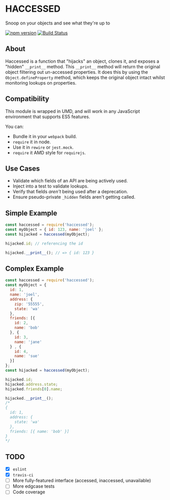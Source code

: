 # HACCESSED

Snoop on your objects and see what they're up to

[![npm version](https://badge.fury.io/js/haccessed.svg)](https://badge.fury.io/js/haccessed)
[![Build Status](https://travis-ci.org/joelgriffith/haccessed.svg?branch=master)](https://travis-ci.org/joelgriffith/haccessed)

## About

Haccessed is a function that "hijacks" an object, clones it, and exposes a "hidden" `__print__` method. This `__print__` method will return the original object filtering out un-accessed properties. It does this by using the `Object.defineProperty` method, which keeps the original object intact whilst monitoring lookups on properties.

## Compatibility
This module is wrapped in UMD, and will work in any JavaScript environment that supports ES5 features.

You can:

- Bundle it in your `webpack` build.
- `require` it in node.
- Use it in `rewire` or `jest.mock`.
- `require` it AMD style for `requirejs`.

## Use Cases

- Validate which fields of an API are being actively used.
- Inject into a test to validate lookups.
- Verify that fields _aren't_ being used after a deprecation.
- Ensure pseudo-private `_hidden` fields aren't getting called.

## Simple Example

```javascript
const haccessed = require('haccessed');
const myObject = { id: 123, name: 'joel' };
const hijacked = haccessed(myObject);

hijacked.id; // referencing the id

hijacked.__print__(); // => { id: 123 }
```

## Complex Example

```javascript
const haccessed = require('haccessed');
const myObject = {
  id: 1,
  name: 'joel',
  address: {
    zip: '55555',
    state: 'wa'
  },
  friends: [{
    id: 2,
    name: 'bob'
  }, {
    id: 3,
    name: 'jane'
  } , {
    id: 4,
    name: 'sue'
  }]
};
const hijacked = haccessed(myObject);

hijacked.id;
hijacked.address.state;
hijacked.friends[0].name;

hijacked.__print__();
/*
{
  id: 1,
  address: {
    state: 'wa'
  },
  friends: [{ name: 'bob' }]
}
*/
```

## TODO
- [x] `eslint`
- [x] `travis-ci`
- [ ] More fully-featured interface (accessed, inaccessed, unavailable)
- [ ] More edgcase tests
- [ ] Code coverage
